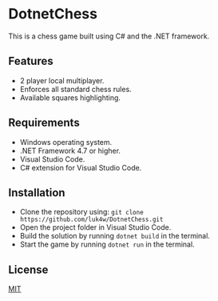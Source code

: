 # DotnetChess
This is a chess game built using C# and the .NET framework.

## Features
- 2 player local multiplayer.
- Enforces all standard chess rules.
- Available squares highlighting.

## Requirements
- Windows operating system.
- .NET Framework 4.7 or higher.
- Visual Studio Code.
- C# extension for Visual Studio Code.

## Installation
- Clone the repository using: ```git clone https://github.com/luk4w/DotnetChess.git```
- Open the project folder in Visual Studio Code.
- Build the solution by running ```dotnet build``` in the terminal.
- Start the game by running ```dotnet run``` in the terminal.

## License
[MIT](https://raw.githubusercontent.com/luk4w/DotnetChess/master/LICENSE.md)